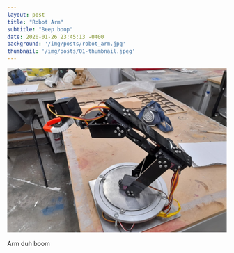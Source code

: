 ```yaml
---
layout: post
title: "Robot Arm"
subtitle: "Beep boop"
date: 2020-01-26 23:45:13 -0400
background: '/img/posts/robot_arm.jpg'
thumbnail: '/img/posts/01-thumbnail.jpeg'
---
```




![Arm](/img/posts/01-thumbnail.jpeg)


Arm duh boom

